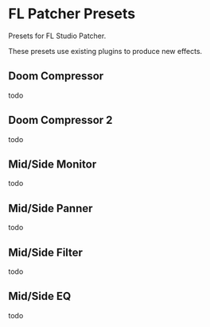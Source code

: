 # FL Patcher Presets
Presets for FL Studio Patcher.

These presets use existing plugins to produce new effects.

## Doom Compressor
todo

## Doom Compressor 2
todo

## Mid/Side Monitor
todo

## Mid/Side Panner
todo

## Mid/Side Filter
todo

## Mid/Side EQ
todo
